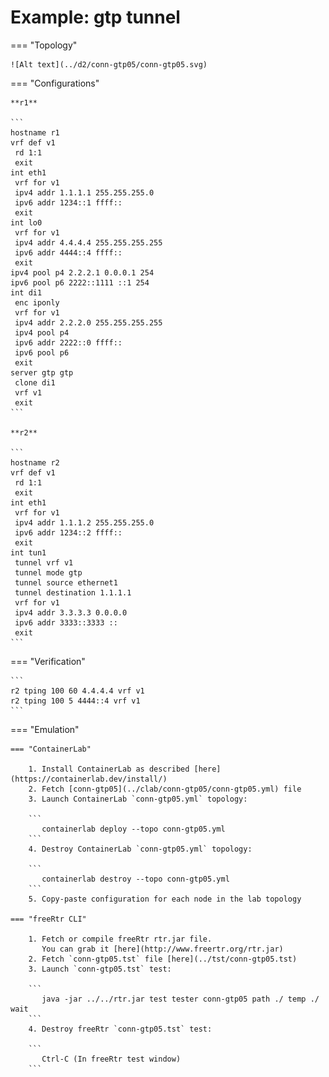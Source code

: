 # Example: gtp tunnel

=== "Topology"

    ![Alt text](../d2/conn-gtp05/conn-gtp05.svg)

=== "Configurations"

    **r1**

    ```
    hostname r1
    vrf def v1
     rd 1:1
     exit
    int eth1
     vrf for v1
     ipv4 addr 1.1.1.1 255.255.255.0
     ipv6 addr 1234::1 ffff::
     exit
    int lo0
     vrf for v1
     ipv4 addr 4.4.4.4 255.255.255.255
     ipv6 addr 4444::4 ffff::
     exit
    ipv4 pool p4 2.2.2.1 0.0.0.1 254
    ipv6 pool p6 2222::1111 ::1 254
    int di1
     enc iponly
     vrf for v1
     ipv4 addr 2.2.2.0 255.255.255.255
     ipv4 pool p4
     ipv6 addr 2222::0 ffff::
     ipv6 pool p6
     exit
    server gtp gtp
     clone di1
     vrf v1
     exit
    ```

    **r2**

    ```
    hostname r2
    vrf def v1
     rd 1:1
     exit
    int eth1
     vrf for v1
     ipv4 addr 1.1.1.2 255.255.255.0
     ipv6 addr 1234::2 ffff::
     exit
    int tun1
     tunnel vrf v1
     tunnel mode gtp
     tunnel source ethernet1
     tunnel destination 1.1.1.1
     vrf for v1
     ipv4 addr 3.3.3.3 0.0.0.0
     ipv6 addr 3333::3333 ::
     exit
    ```

=== "Verification"

    ```
    r2 tping 100 60 4.4.4.4 vrf v1
    r2 tping 100 5 4444::4 vrf v1
    ```

=== "Emulation"

    === "ContainerLab"

        1. Install ContainerLab as described [here](https://containerlab.dev/install/)  
        2. Fetch [conn-gtp05](../clab/conn-gtp05/conn-gtp05.yml) file  
        3. Launch ContainerLab `conn-gtp05.yml` topology:  

        ```
           containerlab deploy --topo conn-gtp05.yml  
        ```
        4. Destroy ContainerLab `conn-gtp05.yml` topology:  

        ```
           containerlab destroy --topo conn-gtp05.yml  
        ```
        5. Copy-paste configuration for each node in the lab topology

    === "freeRtr CLI"

        1. Fetch or compile freeRtr rtr.jar file.  
           You can grab it [here](http://www.freertr.org/rtr.jar)  
        2. Fetch `conn-gtp05.tst` file [here](../tst/conn-gtp05.tst)  
        3. Launch `conn-gtp05.tst` test:  

        ```
           java -jar ../../rtr.jar test tester conn-gtp05 path ./ temp ./ wait
        ```
        4. Destroy freeRtr `conn-gtp05.tst` test:  

        ```
           Ctrl-C (In freeRtr test window)
        ```

